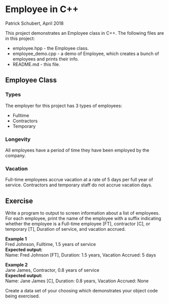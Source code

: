 # Employee in C++
Patrick Schubert, April 2018

This project demonstrates an Employee class in C++. The following files are in this project:  

* employee.hpp - the Employee class.
* employee_demo.cpp - a demo of Employee, which creates a bunch of employees and prints their info.
* README.md - this file.


## Employee Class
### Types
The employer for this project has 3 types of employees: 

* Fulltime
* Contractors
* Temporary

### Longevity
All employees have a period of time they have been employed by the company.

### Vacation
Full-time employees accrue vacation at a rate of 5 days per full year of service.
Contractors and temporary staff do not accrue vacation days.

## Exercise
Write a program to output to screen information about a list of employees.   For each employee, print the name of the employee with a suffix indicating whether the employee is a Full-time employee [FT], contractor [C], or temporary [T], Duration of service, and vacation accrued.

**Example 1**  
Fred Johnson, Fulltime, 1.5 years of service  
**Expected output:**  
Name:  Fred Johnson [FT], Duration:  1.5 years, Vacation Accrued:  5 days  

**Example 2**  
Jane James, Contractor, 0.8 years of service  
**Expected output:**  
Name:  Jane James [C], Duration:  0.8 years, Vacation Accrued:  None  

Create a data set of your choosing which demonstrates your object code being exercised.

